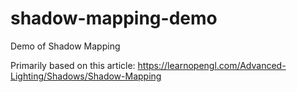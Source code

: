 # shadow-mapping-demo

Demo of Shadow Mapping

Primarily based on this article: https://learnopengl.com/Advanced-Lighting/Shadows/Shadow-Mapping
